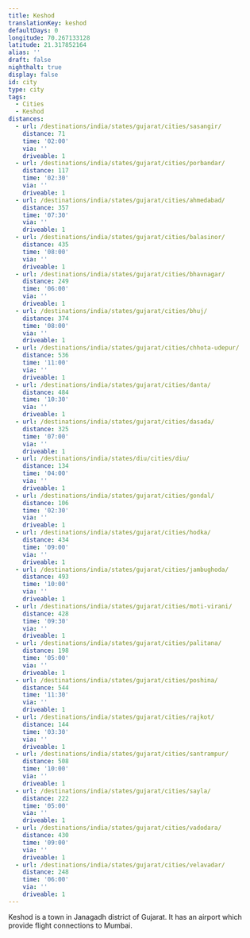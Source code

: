 ```yaml
---
title: Keshod
translationKey: keshod
defaultDays: 0
longitude: 70.267133128
latitude: 21.317852164
alias: ''
draft: false
nighthalt: true
display: false
id: city
type: city
tags:
  - Cities
  - Keshod
distances:
  - url: /destinations/india/states/gujarat/cities/sasangir/
    distance: 71
    time: '02:00'
    via: ''
    driveable: 1
  - url: /destinations/india/states/gujarat/cities/porbandar/
    distance: 117
    time: '02:30'
    via: ''
    driveable: 1
  - url: /destinations/india/states/gujarat/cities/ahmedabad/
    distance: 357
    time: '07:30'
    via: ''
    driveable: 1
  - url: /destinations/india/states/gujarat/cities/balasinor/
    distance: 435
    time: '08:00'
    via: ''
    driveable: 1
  - url: /destinations/india/states/gujarat/cities/bhavnagar/
    distance: 249
    time: '06:00'
    via: ''
    driveable: 1
  - url: /destinations/india/states/gujarat/cities/bhuj/
    distance: 374
    time: '08:00'
    via: ''
    driveable: 1
  - url: /destinations/india/states/gujarat/cities/chhota-udepur/
    distance: 536
    time: '11:00'
    via: ''
    driveable: 1
  - url: /destinations/india/states/gujarat/cities/danta/
    distance: 484
    time: '10:30'
    via: ''
    driveable: 1
  - url: /destinations/india/states/gujarat/cities/dasada/
    distance: 325
    time: '07:00'
    via: ''
    driveable: 1
  - url: /destinations/india/states/diu/cities/diu/
    distance: 134
    time: '04:00'
    via: ''
    driveable: 1
  - url: /destinations/india/states/gujarat/cities/gondal/
    distance: 106
    time: '02:30'
    via: ''
    driveable: 1
  - url: /destinations/india/states/gujarat/cities/hodka/
    distance: 434
    time: '09:00'
    via: ''
    driveable: 1
  - url: /destinations/india/states/gujarat/cities/jambughoda/
    distance: 493
    time: '10:00'
    via: ''
    driveable: 1
  - url: /destinations/india/states/gujarat/cities/moti-virani/
    distance: 428
    time: '09:30'
    via: ''
    driveable: 1
  - url: /destinations/india/states/gujarat/cities/palitana/
    distance: 198
    time: '05:00'
    via: ''
    driveable: 1
  - url: /destinations/india/states/gujarat/cities/poshina/
    distance: 544
    time: '11:30'
    via: ''
    driveable: 1
  - url: /destinations/india/states/gujarat/cities/rajkot/
    distance: 144
    time: '03:30'
    via: ''
    driveable: 1
  - url: /destinations/india/states/gujarat/cities/santrampur/
    distance: 508
    time: '10:00'
    via: ''
    driveable: 1
  - url: /destinations/india/states/gujarat/cities/sayla/
    distance: 222
    time: '05:00'
    via: ''
    driveable: 1
  - url: /destinations/india/states/gujarat/cities/vadodara/
    distance: 430
    time: '09:00'
    via: ''
    driveable: 1
  - url: /destinations/india/states/gujarat/cities/velavadar/
    distance: 248
    time: '06:00'
    via: ''
    driveable: 1
---
```




















































































































































Keshod is a town in Janagadh district of Gujarat. It has an airport which provide flight connections to Mumbai.